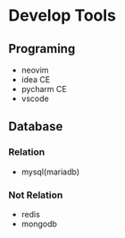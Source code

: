 # Develop Tools

## Programing

- neovim
- idea CE
- pycharm CE
- vscode

## Database

### Relation

- mysql(mariadb)

### Not Relation

- redis
- mongodb
